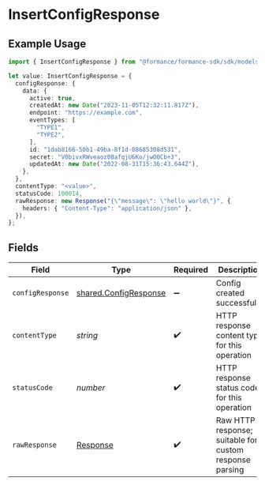 # InsertConfigResponse

## Example Usage

```typescript
import { InsertConfigResponse } from "@formance/formance-sdk/sdk/models/operations";

let value: InsertConfigResponse = {
  configResponse: {
    data: {
      active: true,
      createdAt: new Date("2023-11-05T12:32:11.817Z"),
      endpoint: "https://example.com",
      eventTypes: [
        "TYPE1",
        "TYPE2",
      ],
      id: "1dab8166-50b1-49ba-8f1d-08685308d531",
      secret: "V0bivxRWveaoz08afqjU6Ko/jwO0Cb+3",
      updatedAt: new Date("2022-08-31T15:36:43.644Z"),
    },
  },
  contentType: "<value>",
  statusCode: 100014,
  rawResponse: new Response("{\"message\": \"hello world\"}", {
    headers: { "Content-Type": "application/json" },
  }),
};
```

## Fields

| Field                                                                 | Type                                                                  | Required                                                              | Description                                                           |
| --------------------------------------------------------------------- | --------------------------------------------------------------------- | --------------------------------------------------------------------- | --------------------------------------------------------------------- |
| `configResponse`                                                      | [shared.ConfigResponse](../../../sdk/models/shared/configresponse.md) | :heavy_minus_sign:                                                    | Config created successfully.                                          |
| `contentType`                                                         | *string*                                                              | :heavy_check_mark:                                                    | HTTP response content type for this operation                         |
| `statusCode`                                                          | *number*                                                              | :heavy_check_mark:                                                    | HTTP response status code for this operation                          |
| `rawResponse`                                                         | [Response](https://developer.mozilla.org/en-US/docs/Web/API/Response) | :heavy_check_mark:                                                    | Raw HTTP response; suitable for custom response parsing               |